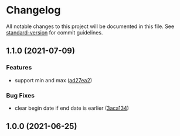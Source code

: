 # Changelog

All notable changes to this project will be documented in this file. See [standard-version](https://github.com/conventional-changelog/standard-version) for commit guidelines.

## 1.1.0 (2021-07-09)


### Features

* support min and max ([ad27ea2](https://github.com/algolia/react-instantsearch-widget-date-range-picker/commit/ad27ea200b9270cf14dfac175f7eec209618f5c4))


### Bug Fixes

* clear begin date if end date is earlier ([3aca134](https://github.com/algolia/react-instantsearch-widget-date-range-picker/commit/3aca134d3d7c41c88a310719936b67334aea0f9d))

## 1.0.0 (2021-06-25)
